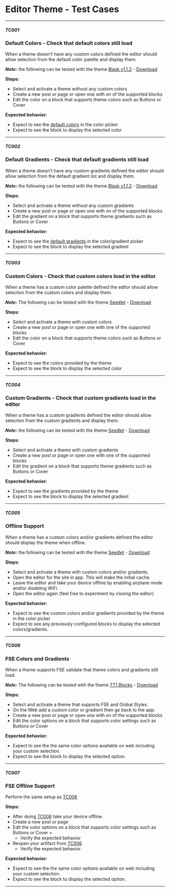 # Editor Theme - Test Cases

--------------------------------------------------------------------------------

##### TC001

### Default Colors - Check that default colors still load

When a theme doesn't have any custom colors defined the editor should allow selection from the default color palette and display them.

***Note:*** the following can be tested with the theme [Blask v1.1.2](https://wordpress.com/theme/blask) - [Download](https://public-api.wordpress.com/rest/v1/themes/download/blask.zip)

**Steps:**
- Select and activate a theme without any custom colors
- Create a new post or page or open one with on of the supported blocks
- Edit the color on a block that supports theme colors such as Buttons or Cover

**Expected behavior:**

- Expect to see the [default colors](https://github.com/WordPress/gutenberg/blob/2822c999921afb8f4cbdbb94a48ec4a92aec6a9b/packages/block-editor/src/store/defaults.js#L40-L97) in the color picker
- Expect to see the block to display the selected color

--------------------------------------------------------------------------------

##### TC002

### Default Gradients - Check that default gradients still load

When a theme doesn't have any custom gradients defined the editor should allow selection from the default gradient list and display them.

***Note:*** the following can be tested with the theme [Blask v1.1.2](https://wordpress.com/theme/blask) - [Download](https://public-api.wordpress.com/rest/v1/themes/download/blask.zip)

**Steps:**
- Select and activate a theme without any custom gradients
- Create a new post or page or open one with on of the supported blocks
- Edit the gradient on a block that supports theme gradients such as Buttons or Cover

**Expected behavior:**

- Expect to see the [default gradients](https://github.com/WordPress/gutenberg/blob/2822c999921afb8f4cbdbb94a48ec4a92aec6a9b/packages/block-editor/src/store/defaults.js#L156-L229) in the color/gradient picker
- Expect to see the block to display the selected gradient

--------------------------------------------------------------------------------

##### TC003

### Custom Colors - Check that custom colors load in the editor

When a theme has a custom color palette defined the editor should allow selection from the custom colors and display them.

***Note:*** The following can be tested with the theme [Seedlet](https://wordpress.com/theme/seedlet) - [Download](https://public-api.wordpress.com/rest/v1/themes/download/seedlet.zip)

**Steps:**
- Select and activate a theme with custom colors
- Create a new post or page or open one with one of the supported blocks
- Edit the color on a block that supports theme colors such as Buttons or Cover

**Expected behavior:**

- Expect to see the colors provided by the theme
- Expect to see the block to display the selected color

--------------------------------------------------------------------------------

##### TC004

### Custom Gradients - Check that custom gradients load in the editor

When a theme has a custom gradients defined the editor should allow selection from the custom gradients and display them.

***Note:*** the following can be tested with the theme [Seedlet](https://wordpress.com/theme/seedlet) - [Download](https://public-api.wordpress.com/rest/v1/themes/download/seedlet.zip)

**Steps:**
- Select and activate a theme with custom gradients
- Create a new post or page or open one with one of the supported blocks
- Edit the gradient on a block that supports theme gradients such as Buttons or Cover

**Expected behavior:**

- Expect to see the gradients provided by the theme
- Expect to see the block to display the selected gradient

--------------------------------------------------------------------------------

##### TC005

### Offline Support

When a theme has a custom colors and/or gradients defined the editor should display the theme when offline.

***Note:*** the following can be tested with the theme [Seedlet](https://wordpress.com/theme/seedlet) - [Download](https://public-api.wordpress.com/rest/v1/themes/download/seedlet.zip)

**Steps:**
- Select and activate a theme with custom colors and/or gradients.
- Open the editor for the site in app. This will make the initial cache.
- Leave the editor and take your device offline by enabling airplane mode and/or disabling WiFi.
- Open the editor again (feel free to experiment by closing the editor)

**Expected behavior:**

- Expect to see the custom colors and/or gradients provided by the theme in the color picker
- Expect to see any previously configured blocks to display the selected colors/gradients.

--------------------------------------------------------------------------------

##### TC006

### FSE Colors and Gradients

When a theme supports FSE validate that theme colors and gradients still load.

***Note:*** The following can be tested with the theme [TT1 Blocks](https://wordpress.org/themes/tt1-blocks/) - [Download](https://downloads.wordpress.org/theme/tt1-blocks.0.4.5.zip)

**Steps:**
- Select and activate a theme that supports FSE and Global Styles.
- On the Web add a custom color or gradient then go back to the app.
- Create a new post or page or open one with on of the supported blocks
- Edit the color options on a block that supports color settings such as Buttons or Cover

**Expected behavior:**

- Expect to see the the same color options available on web including your custom selection.
- Expect to see the block to display the selected option.

--------------------------------------------------------------------------------

##### TC007

### FSE Offline Support

Perform the same setup as [TC006](https://github.com/wordpress-mobile/test-cases/blob/trunk/test-cases/gutenberg/editor-theme.md#tc006)

**Steps:**
- After doing [TC006](https://github.com/wordpress-mobile/test-cases/blob/trunk/test-cases/gutenberg/editor-theme.md#tc006) take your device offline.
- Create a new post or page
- Edit the color options on a block that supports color settings such as Buttons or Cover =
    - Verify the expected behavior
- Reopen your artifact from [TC006](https://github.com/wordpress-mobile/test-cases/blob/trunk/test-cases/gutenberg/editor-theme.md#tc006)
    - Verify the expected behavior
	
**Expected behavior:**

- Expect to see the the same color options available on web including your custom selection.
- Expect to see the block to display the selected option.

--------------------------------------------------------------------------------
